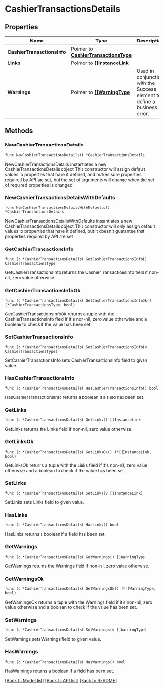 # CashierTransactionsDetails

## Properties

Name | Type | Description | Notes
------------ | ------------- | ------------- | -------------
**CashierTransactionsInfo** | Pointer to [**CashierTransactionsType**](CashierTransactionsType.md) |  | [optional] 
**Links** | Pointer to [**[]InstanceLink**](InstanceLink.md) |  | [optional] 
**Warnings** | Pointer to [**[]WarningType**](WarningType.md) | Used in conjunction with the Success element to define a business error. | [optional] 

## Methods

### NewCashierTransactionsDetails

`func NewCashierTransactionsDetails() *CashierTransactionsDetails`

NewCashierTransactionsDetails instantiates a new CashierTransactionsDetails object
This constructor will assign default values to properties that have it defined,
and makes sure properties required by API are set, but the set of arguments
will change when the set of required properties is changed

### NewCashierTransactionsDetailsWithDefaults

`func NewCashierTransactionsDetailsWithDefaults() *CashierTransactionsDetails`

NewCashierTransactionsDetailsWithDefaults instantiates a new CashierTransactionsDetails object
This constructor will only assign default values to properties that have it defined,
but it doesn't guarantee that properties required by API are set

### GetCashierTransactionsInfo

`func (o *CashierTransactionsDetails) GetCashierTransactionsInfo() CashierTransactionsType`

GetCashierTransactionsInfo returns the CashierTransactionsInfo field if non-nil, zero value otherwise.

### GetCashierTransactionsInfoOk

`func (o *CashierTransactionsDetails) GetCashierTransactionsInfoOk() (*CashierTransactionsType, bool)`

GetCashierTransactionsInfoOk returns a tuple with the CashierTransactionsInfo field if it's non-nil, zero value otherwise
and a boolean to check if the value has been set.

### SetCashierTransactionsInfo

`func (o *CashierTransactionsDetails) SetCashierTransactionsInfo(v CashierTransactionsType)`

SetCashierTransactionsInfo sets CashierTransactionsInfo field to given value.

### HasCashierTransactionsInfo

`func (o *CashierTransactionsDetails) HasCashierTransactionsInfo() bool`

HasCashierTransactionsInfo returns a boolean if a field has been set.

### GetLinks

`func (o *CashierTransactionsDetails) GetLinks() []InstanceLink`

GetLinks returns the Links field if non-nil, zero value otherwise.

### GetLinksOk

`func (o *CashierTransactionsDetails) GetLinksOk() (*[]InstanceLink, bool)`

GetLinksOk returns a tuple with the Links field if it's non-nil, zero value otherwise
and a boolean to check if the value has been set.

### SetLinks

`func (o *CashierTransactionsDetails) SetLinks(v []InstanceLink)`

SetLinks sets Links field to given value.

### HasLinks

`func (o *CashierTransactionsDetails) HasLinks() bool`

HasLinks returns a boolean if a field has been set.

### GetWarnings

`func (o *CashierTransactionsDetails) GetWarnings() []WarningType`

GetWarnings returns the Warnings field if non-nil, zero value otherwise.

### GetWarningsOk

`func (o *CashierTransactionsDetails) GetWarningsOk() (*[]WarningType, bool)`

GetWarningsOk returns a tuple with the Warnings field if it's non-nil, zero value otherwise
and a boolean to check if the value has been set.

### SetWarnings

`func (o *CashierTransactionsDetails) SetWarnings(v []WarningType)`

SetWarnings sets Warnings field to given value.

### HasWarnings

`func (o *CashierTransactionsDetails) HasWarnings() bool`

HasWarnings returns a boolean if a field has been set.


[[Back to Model list]](../README.md#documentation-for-models) [[Back to API list]](../README.md#documentation-for-api-endpoints) [[Back to README]](../README.md)


